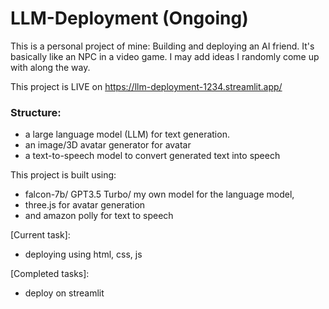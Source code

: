 # LLM-Deployment (Ongoing)
This is a personal project of mine: Building and deploying an AI friend. It's basically like an NPC in a video game. I may add ideas I randomly come up with along the way.

This project is LIVE on https://llm-deployment-1234.streamlit.app/ 
### Structure:
  - a large language model (LLM) for text generation.
  - an image/3D avatar generator for avatar
  - a text-to-speech model to convert generated text into speech

This project is built using:

  - falcon-7b/ GPT3.5 Turbo/ my own model for the language model, 
  - three.js for avatar generation
  - and amazon polly for text to speech

[Current task]: 
- deploying using html, css, js

[Completed tasks]:
- deploy on streamlit

